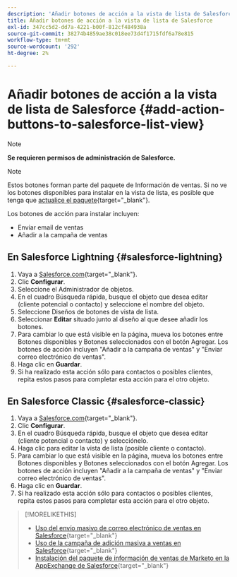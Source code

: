 ```yaml
---
description: 'Añadir botones de acción a la vista de lista de Salesforce: Documentos de Marketo: documentación del producto'
title: Añadir botones de acción a la vista de lista de Salesforce
exl-id: 347cc5d2-dd7a-4221-b00f-812cf484938a
source-git-commit: 38274b4859ae38c018ee73d4f1715fdf6a78e815
workflow-type: tm+mt
source-wordcount: '292'
ht-degree: 2%

---
```


# Añadir botones de acción a la vista de lista de Salesforce {#add-action-buttons-to-salesforce-list-view}

>[!NOTE]
>
>**Se requieren permisos de administración de Salesforce.**

>[!NOTE]
>
>Estos botones forman parte del paquete de Información de ventas. Si no ve los botones disponibles para instalar en la vista de lista, es posible que tenga que [actualice el paquete](/help/marketo/product-docs/marketo-sales-insight/msi-for-salesforce/upgrading/upgrading-your-msi-package.md){target="_blank"}.

Los botones de acción para instalar incluyen:

* Enviar email de ventas
* Añadir a la campaña de ventas

## En Salesforce Lightning {#salesforce-lightning}

1. Vaya a [Salesforce.com](https://salesforce.com){target="_blank"}.
1. Clic **Configurar**.
1. Seleccione el Administrador de objetos.
1. En el cuadro Búsqueda rápida, busque el objeto que desea editar (cliente potencial o contacto) y seleccione el nombre del objeto.
1. Seleccione Diseños de botones de vista de lista.
1. Seleccionar **Editar** situado junto al diseño al que desee añadir los botones.
1. Para cambiar lo que está visible en la página, mueva los botones entre Botones disponibles y Botones seleccionados con el botón Agregar. Los botones de acción incluyen &quot;Añadir a la campaña de ventas&quot; y &quot;Enviar correo electrónico de ventas&quot;.
1. Haga clic en **Guardar**.
1. Si ha realizado esta acción sólo para contactos o posibles clientes, repita estos pasos para completar esta acción para el otro objeto.

## En Salesforce Classic {#salesforce-classic}

1. Vaya a [Salesforce.com](https://salesforce.com){target="_blank"}.
1. Clic **Configurar**.
1. En el cuadro Búsqueda rápida, busque el objeto que desea editar (cliente potencial o contacto) y selecciónelo.
1. Haga clic para editar la vista de lista (posible cliente o contacto).
1. Para cambiar lo que está visible en la página, mueva los botones entre Botones disponibles y Botones seleccionados con el botón Agregar. Los botones de acción incluyen &quot;Añadir a la campaña de ventas&quot; y &quot;Enviar correo electrónico de ventas&quot;.
1. Haga clic en **Guardar**.
1. Si ha realizado esta acción sólo para contactos o posibles clientes, repita estos pasos para completar esta acción para el otro objeto.

>[!MORELIKETHIS]
>
>* [Uso del envío masivo de correo electrónico de ventas en Salesforce](/help/marketo/product-docs/marketo-sales-insight/actions/crm/actions-in-salesforce/using-bulk-send-sales-email-in-salesforce.md){target="_blank"}
>* [Uso de la campaña de adición masiva a ventas en Salesforce](/help/marketo/product-docs/marketo-sales-insight/actions/crm/actions-in-salesforce/using-bulk-add-to-sales-campaign-in-salesforce.md){target="_blank"}
>* [Instalación del paquete de información de ventas de Marketo en la AppExchange de Salesforce](/help/marketo/product-docs/marketo-sales-insight/msi-for-salesforce/installation/install-marketo-sales-insight-package-in-salesforce-appexchange.md){target="_blank"}

